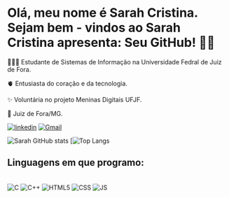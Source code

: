 #  Olá, meu nome é Sarah Cristina. Sejam bem - vindos ao Sarah Cristina apresenta: Seu GitHub! 👋🏾

<p>👩🏽‍🎓 Estudante de Sistemas de Informação na Universidade Fedral de Juiz de Fora.</p>
<p>🫀 Entusiasta do coração e da tecnologia.</p>
<p>✨ Voluntária no projeto Meninas Digitais UFJF.</p>
<p>📍 Juiz de Fora/MG.</p>


[![linkedin](https://img.shields.io/badge/LinkedIn-0077B5?style=for-the-badge&logo=linkedin&logoColor=white)](www.linkedin.com/in/sarah-cristina-freitas)
[![Gmail](https://img.shields.io/badge/Gmail-D14836?style=for-the-badge&logo=gmail&logoColor=white)](mailto:sarahsilva34567@gmail.com)

![Sarah GitHub stats](https://github-readme-stats.vercel.app/api?username=SarahCristina00&show_icons=true&theme=tokyonight)
[![Top Langs](https://github-readme-stats.vercel.app/api/top-langs/?username=SarahCristina00&layout=donut-vertical&theme=tokyonight)

## Linguagens em que programo:

<div style="display: inline_block"><br/>
<img align="center" alt="C"  src="https://img.shields.io/badge/C-00599C?style=for-the-badge&logo=c&logoColor=white">

<img align="center" alt="C++" src="https://img.shields.io/badge/C%2B%2B-00599C?style=for-the-badge&logo=c%2B%2B&logoColor=white">

<img align="center" alt="HTML5"  src="https://img.shields.io/badge/HTML-239120?style=for-the-badge&logo=html5&logoColor=white">

<img align="center" alt="CSS"  src="https://img.shields.io/badge/CSS-239120?&style=for-the-badge&logo=css3&logoColor=white">

<img align="center" alt="JS"  src="https://img.shields.io/badge/JavaScript-F7DF1E?style=for-the-badge&logo=javascript&logoColor=black">

</div>
  
